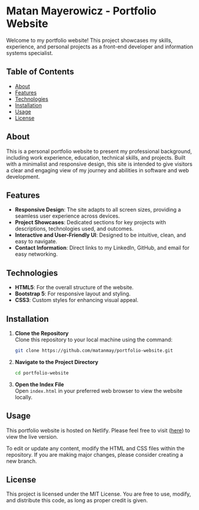 # Matan Mayerowicz - Portfolio Website

Welcome to my portfolio website! This project showcases my skills, experience, and personal projects as a front-end developer and information systems specialist.

## Table of Contents
- [About](#about)
- [Features](#features)
- [Technologies](#technologies)
- [Installation](#installation)
- [Usage](#usage)
- [License](#license)

## About
This is a personal portfolio website to present my professional background, including work experience, education, technical skills, and projects. Built with a minimalist and responsive design, this site is intended to give visitors a clear and engaging view of my journey and abilities in software and web development.

## Features
- **Responsive Design**: The site adapts to all screen sizes, providing a seamless user experience across devices.
- **Project Showcases**: Dedicated sections for key projects with descriptions, technologies used, and outcomes.
- **Interactive and User-Friendly UI**: Designed to be intuitive, clean, and easy to navigate.
- **Contact Information**: Direct links to my LinkedIn, GitHub, and email for easy networking.

## Technologies
- **HTML5**: For the overall structure of the website.
- **Bootstrap 5**: For responsive layout and styling.
- **CSS3**: Custom styles for enhancing visual appeal.
  
## Installation
1. **Clone the Repository**  
   Clone this repository to your local machine using the command:
   ```bash
   git clone https://github.com/matanmay/portfolio-website.git
   ```

2. **Navigate to the Project Directory**  
   ```bash
   cd portfolio-website
   ```

3. **Open the Index File**  
   Open `index.html` in your preferred web browser to view the website locally.

## Usage
This portfolio website is hosted on Netlify. Please feel free to visit ([here](https://matanmay.netlify.app/)) to view the live version.

To edit or update any content, modify the HTML and CSS files within the repository. If you are making major changes, please consider creating a new branch.

## License
This project is licensed under the MIT License. You are free to use, modify, and distribute this code, as long as proper credit is given.
